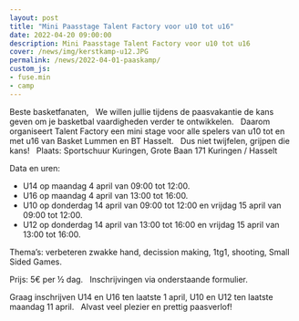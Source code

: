 ```yaml
---
layout: post
title: "Mini Paasstage Talent Factory voor u10 tot u16"
date: 2022-04-20 09:00:00
description: Mini Paasstage Talent Factory voor u10 tot u16
cover: /news/img/kerstkamp-u12.JPG
permalink: /news/2022-04-01-paaskamp/
custom_js:
- fuse.min
- camp
---
```


Beste basketfanaten,
 
We willen jullie tijdens de paasvakantie de kans geven om je basketbal vaardigheden verder te ontwikkelen.
 
Daarom organiseert Talent Factory een mini stage voor alle spelers van u10 tot en met u16 van Basket Lummen en BT Hasselt.
 
Dus niet twijfelen, grijpen die kans!
 
Plaats: Sportschuur Kuringen, Grote Baan 171 Kuringen / Hasselt

Data en uren:

- U14 op maandag 4 april van 09:00 tot 12:00.
- U16 op maandag 4 april van 13:00 tot 16:00.
- U10 op donderdag 14 april van 09:00 tot 12:00 en vrijdag 15 april van 09:00 tot 12:00.
- U12 op donderdag 14 april van 13:00 tot 16:00 en vrijdag 15 april van 13:00 tot 16:00.


Thema’s: verbeteren zwakke hand, decission making, 1tg1, shooting, Small Sided Games.

Prijs: 5€ per ½ dag.
 
Inschrijvingen via onderstaande formulier.

Graag inschrijven U14 en U16 ten laatste 1 april, U10 en U12 ten laatste maandag 11 april.
 
Alvast veel plezier en prettig paasverlof!

<div data-campid="8fa992be-2e11-4256-ac4a-3f07761d69b4" data-title="Schrijf je in" data-buttontext="Inschrijven" data-nexttext="Nog een speler inschrijven" data-required="email" data-optional="telephone"></div>

